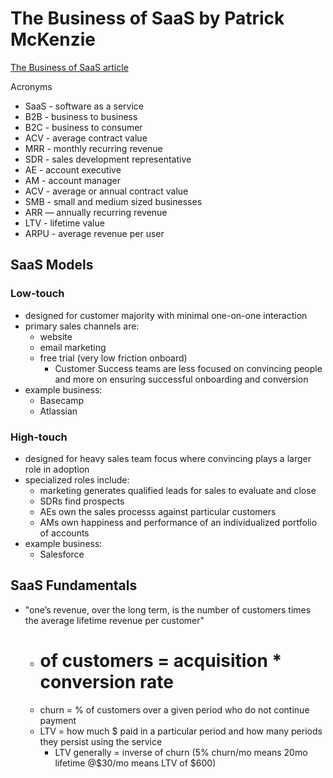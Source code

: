 # The Business of SaaS by Patrick McKenzie

[The Business of SaaS article](https://stripe.com/atlas/guides/business-of-saas)

Acronyms

- SaaS - software as a service
- B2B - business to business
- B2C - business to consumer
- ACV - average contract value
- MRR - monthly recurring revenue
- SDR - sales development representative
- AE - account executive
- AM - account manager
- ACV - average or annual contract value
- SMB - small and medium sized businesses
- ARR — annually recurring revenue
- LTV - lifetime value
- ARPU - average revenue per user

## SaaS Models

### Low-touch

- designed for customer majority with minimal one-on-one interaction
- primary sales channels are:
    - website
    - email marketing
    - free trial (very low friction onboard)
        - Customer Success teams are less focused on convincing people and more on ensuring successful onboarding and conversion
- example business:
    - Basecamp
    - Atlassian

### High-touch

- designed for heavy sales team focus where convincing plays a larger role in adoption
- specialized roles include:
  - marketing generates qualified leads for sales to evaluate and close
  - SDRs find prospects
  - AEs own the sales processs against particular customers
  - AMs own happiness and performance of an individualized portfolio of accounts
- example business:
    - Salesforce
    
## SaaS Fundamentals

- "one’s revenue, over the long term, is the number of customers times the average lifetime revenue per customer"
    - # of customers = acquisition * conversion rate
    - churn = % of customers over a given period who do not continue payment
    - LTV = how much $ paid in a particular period and how many periods they persist using the service
        - LTV generally = inverse of churn (5% churn/mo means 20mo lifetime @$30/mo means LTV of $600)
